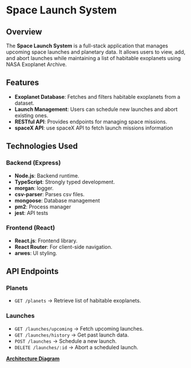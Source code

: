 # Space Launch System 

## Overview
The **Space Launch System** is a full-stack application that manages upcoming space launches and planetary data. It allows users to view, add, and abort launches while maintaining a list of habitable exoplanets using NASA Exoplanet Archive.

## Features
- **Exoplanet Database**: Fetches and filters habitable exoplanets from a dataset.
- **Launch Management**: Users can schedule new launches and abort existing ones.
- **RESTful API**: Provides endpoints for managing space missions.
- **spaceX API**: use spaceX API to fetch launch missions information


## Technologies Used
### **Backend** (Express)
- **Node.js**: Backend runtime.
- **TypeScript**: Strongly typed development.
- **morgan**: logger.
- **csv-parser**: Parses csv files.
- **mongoose**: Database management 
- **pm2**: Process manager  
- **jest**: API tests


### **Frontend** (React)
- **React.js**: Frontend library.
- **React Router**: For client-side navigation.
- **arwes**: UI styling.


## API Endpoints
### **Planets**
- `GET /planets` → Retrieve list of habitable exoplanets.

### **Launches**
- `GET /launches/upcoming` → Fetch upcoming launches.
- `GET /launches/history` → Get past launch data.
- `POST /launches` → Schedule a new launch.
- `DELETE /launches/:id` → Abort a scheduled launch.

[**Architecture Diagram**](https://lucid.app/lucidspark/97ce4ce7-746b-4d86-82cf-5d13d6792550/edit?view_items=Lkh4PGVA8Opy&invitationId=inv_22a09738-f482-48c9-b5ff-afec74c02b99)
